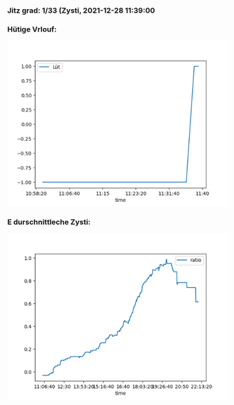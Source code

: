 ### Jitz grad: 1/33 (Zysti, 2021-12-28 11:39:00

### Hütige Vrlouf:
![Graph](Today.png)

### E durschnittleche Zysti:
![Graph](Zysti.png)